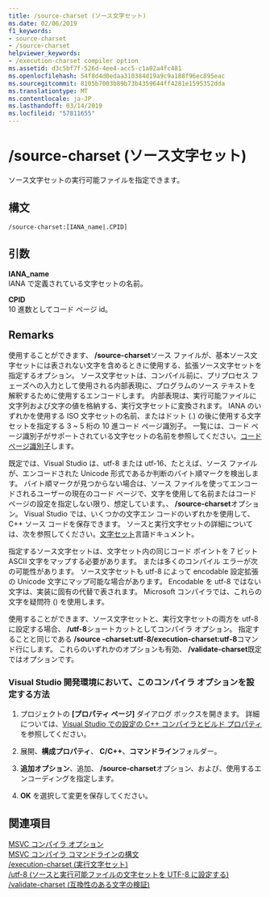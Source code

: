 ```yaml
---
title: /source-charset (ソース文字セット)
ms.date: 02/06/2019
f1_keywords:
- source-charset
- /source-charset
helpviewer_keywords:
- /execution-charset compiler option
ms.assetid: d3c5bf7f-526d-4ee4-acc5-c1a02a4fc481
ms.openlocfilehash: 54f8d4d0edaa310384d19a9c9a188f96ec895eac
ms.sourcegitcommit: 8105b7003b89b73b4359644ff4281e1595352dda
ms.translationtype: MT
ms.contentlocale: ja-JP
ms.lasthandoff: 03/14/2019
ms.locfileid: "57811655"
---
```

# <a name="source-charset-set-source-character-set"></a>/source-charset (ソース文字セット)

ソース文字セットの実行可能ファイルを指定できます。

## <a name="syntax"></a>構文

```
/source-charset:[IANA_name|.CPID]
```

## <a name="arguments"></a>引数

**IANA_name**<br/>
IANA で定義されている文字セットの名前。

**CPID**<br/>
10 進数としてコード ページ id。

## <a name="remarks"></a>Remarks

使用することができます、 **/source-charset**ソース ファイルが、基本ソース文字セットには表されない文字を含めるときに使用する、拡張ソース文字セットを指定するオプション。 ソース文字セットは、コンパイル前に、プリプロセス フェーズへの入力として使用される内部表現に、プログラムのソース テキストを解釈するために使用するエンコードします。 内部表現は、実行可能ファイルに文字列および文字の値を格納する、実行文字セットに変換されます。 IANA のいずれかを使用する ISO 文字セットの名前、またはドット (.) の後に使用する文字セットを指定する 3 ~ 5 桁の 10 進コード ページ識別子。 一覧には、コード ページ識別子がサポートされている文字セットの名前を参照してください。[コード ページ識別子](/windows/desktop/Intl/code-page-identifiers)します。

既定では、Visual Studio は、utf-8 または utf-16、たとえば、ソース ファイルが、エンコードされた Unicode 形式であるか判断のバイト順マークを検出します。 バイト順マークが見つからない場合は、ソース ファイルを使ってエンコードされるユーザーの現在のコード ページで、文字を使用して名前またはコード ページの設定を指定しない限り、想定しています。、 **/source-charset**オプション。 Visual Studio では、いくつかの文字エン コードのいずれかを使用して、C++ ソース コードを保存できます。 ソースと実行文字セットの詳細については、次を参照してください。[文字セット](../../cpp/character-sets.md)言語ドキュメント。

指定するソース文字セットは、文字セット内の同じコード ポイントを 7 ビット ASCII 文字をマップする必要があります。 または多くのコンパイル エラーが次の可能性があります。 ソース文字セットも utf-8 によって encodable 設定拡張の Unicode 文字にマップ可能な場合があります。 Encodable を utf-8 ではない文字は、実装に固有の代替で表されます。 Microsoft コンパイラでは、これらの文字を疑問符 () を使用します。

使用することができます、ソース文字セットと、実行文字セットの両方を utf-8 に設定する場合、 **/utf-8**ショートカットとしてコンパイラ オプション。 指定することと同じである **/source -charset:utf-8/execution-charset:utf-8**コマンド行にします。 これらのいずれかのオプションも有効、 **/validate-charset**既定ではオプションです。

### <a name="to-set-this-compiler-option-in-the-visual-studio-development-environment"></a>Visual Studio 開発環境において、このコンパイラ オプションを設定する方法

1. プロジェクトの **[プロパティ ページ]** ダイアログ ボックスを開きます。 詳細については、[Visual Studio での設定の C++ コンパイラとビルド プロパティ](../working-with-project-properties.md)を参照してください。

1. 展開、**構成プロパティ**、 **C/C++**、**コマンドライン**フォルダー。

1. **追加オプション**、追加、 **/source-charset**オプション、および、使用するエンコーディングを指定します。

1. **OK** を選択して変更を保存してください。

## <a name="see-also"></a>関連項目

[MSVC コンパイラ オプション](compiler-options.md)<br/>
[MSVC コンパイラ コマンドラインの構文](compiler-command-line-syntax.md)<br/>
[/execution-charset (実行文字セット)](execution-charset-set-execution-character-set.md)<br/>
[/utf-8 (ソースと実行可能ファイルの文字セットを UTF-8 に設定する)](utf-8-set-source-and-executable-character-sets-to-utf-8.md)<br/>
[/validate-charset (互換性のある文字の検証)](validate-charset-validate-for-compatible-characters.md)
